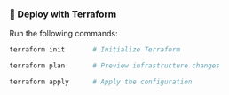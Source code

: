 ### 🚀 Deploy with Terraform

Run the following commands:

```bash
terraform init       # Initialize Terraform
```
```bash
terraform plan       # Preview infrastructure changes
```
```bash
terraform apply      # Apply the configuration
```
